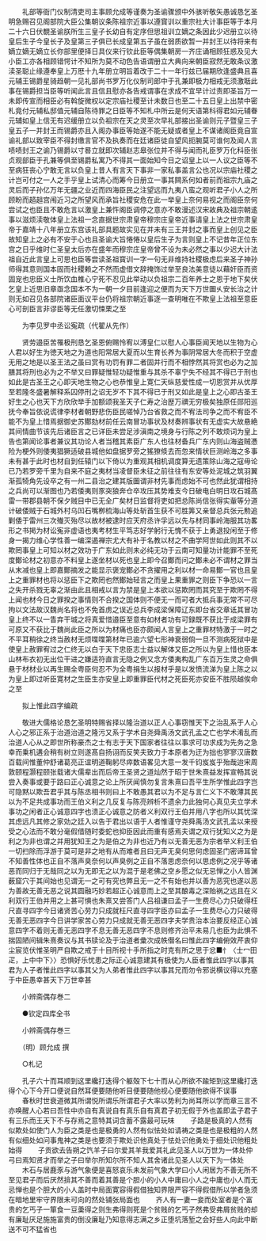 <!-- { "loadSidebar": true } -->
　　礼部等衙门仪制清吏司主事顾允成等谨奏为圣谕骤颁中外骇听敬矢愚诚恳乞圣明急赐召见阁部院大臣公集朝议条陈祖宗近事以遵寳训以重宗社大计事臣等于本月二十六日伏覩圣谕朕所生三皇子长幼自有定序但思祖训立嫡之条因此少迟册立以待皇后生子今皇长子及皇第三子俱已长成皇第五子虽在弱质欲暂一并封王以待将来有嫡立嫡无嫡立长你部里便择日具仪来行钦此臣等偶集朝房一齐庄诵相顾狂惑及见大小臣工亦各相顾错愕计不知所为莫不动色告语谓册立大典向来朝臣寂然无敢条议激渎圣聪止缘遵奉皇上万厯十九年册立明旨着改于二十一年行兹已届期欣逢盛典且喜元辅王锡爵星骑趋朝一见礼部尚书罗万化仪制司郎中于孔兼即极力相戒无须激聒此事在锡爵担当臣等听闻此言且信且慰亦各告戒谓事在求成不宜早计过责即圣旨万一未即传宣而相臣必有斡旋微权以定宗庙社稷至计未数日也至二十五日皇上出禁中密札竟付元辅私邸值元辅自陈待罪之日臣等不知札中所云是何天语第科得君如元辅眷元辅如皇上信无有迟缓册立以负祖宗在天之灵至次早礼部接出圣谕则元子暨皇三子皇五子一并封王而锡爵亦且入阁办事臣等始遂不能无疑或者皇上不谋诸阁臣竟自宣谕礼部以致宰臣不得封缴言官不及执奏而在廷诸臣徒自望风扼腕莫可谁何及闻人言啧啧封王之谕乃锡爵以寸晷立就即次辅赵志皋张位并不得与闻而礼臣罗万化科臣张贞观部臣于孔兼等俱至锡爵私寓乃不得其一面始知今日之诏皇上以一人议之臣等不至病狂丧心宁敢无言以负皇上昔人有言天下事非一家私事盖言公也况以宗庙社稷之计岂可付之一人之手乎皇上试清心而筹今日册立一事其闗系何如者前而祖宗九庙之灵后而子孙亿万年无疆之业近而四海臣民之注望远而九夷八蛮之观听君子小人之所顾盼而趦趄宫闱近习之所望风而承旨社稷安危在此一举皇上奈何易视之而阁臣奈何尝试之也臣且不敢危言以激皇上兼忤阁臣调停之意亦不敢漫述汉宋故典及祖宗朝逺事以滋烦渎敬体皇上法祖一念直据世宗肃皇帝穆宗庄皇帝近事请皇上法之世宗肃皇帝于嘉靖十八年册立东宫该礼部具题故实见在并未有三王并封之事而皇上创见之臣故知皇上之必有不安于心也且圣谕大旨惓惓以皇后生子为言则皇上不记昔年正位东宫之日乎维时仁圣皇太后亦在盛年而穆宗庄皇帝曾不设为未必然之事以少迟大计法祖自近此言皇上可思也臣等尝读圣祖寳训一字一句无非维持社稷极虑后来圣子神孙师得其意则国本固而社稷赖之不然而虚借文辞掩饰过举至良法美意徒以藉奸臣而资固宠也忠臣义士所饮血椎心宁死不忍见此举动以负祖宗二百年养士之恩于地下矣伏乞皇上近思旧章亟念国本不为一朝一夕目前逢迎之便而为天下万世圗乆安长治之计则无如召见各部院诸臣面议平台仍将祖宗朝近事逐一查明唯在不欺皇上法祖至意臣心可剖臣言非谬臣等无任激切悚栗之至 

　　为李见罗中丞讼寃疏（代翟从先作） 

　　贤劳邉臣苦罹极刑恳乞圣恩俯赐怜宥以溥皇仁以慰人心事臣闻天地以生物为心人君以好生为徳天地之为道也阳常居大夏而以生育长养为事阴常居大冬而积于空虚无用之地是以圣王法之虽曰赏有功罚有罪二者固并行而不相悖然其将赏也必为之加膳其将刑也必为之不举又曰罪疑惟轻功疑惟重与其杀不辜宁失不经其不得已于刑也如此是古圣王之心即天地生物之心也恭惟皇上寛仁天纵慈爱性成一切恩赏并从优厚至若隆冬盛暑解释系囚停刑之诏无岁不下其不得已于刑又如此是皇上之心即古圣王好生之心也天下方欣欣举手加额颂我圣天子仁寿之治歴万禩无穷极矣独原任郧阳巡抚今奉旨依说谎律李材者朝野悲伤臣民嗟悼乃台省救之而不宥法司争之而不宥臣不能不为皇上惜焉据御史苏鄼劾材前任云南冒功事状及材奏辨事状有无虚实大故悬絶其间情曲节该先后诸臣言之已详臣未尝足涉滇南之境身与行陈之列不敢烦词为皇上告也第闻论事者兼议其功论人者当稽其素臣广东人也往材备兵广东内则山海盗贼慿险为梗外则倭夷猖獗适破县城他如盘据罗旁之猺獠倐去而忽来情状巨测岭海之多事未有甚于此时也材自到任辕门以下倚以为重观其相机调度算无遗策除山海之寇毋论已乃若罗旁千里为自来不庭之夷材当凌督臣未征之前往往有东安等处泥城之筑羽翼渐孤犄角先设卒之有一州二县治之建其版圗谓非材先事而虑始不可也然此犹谓相持之兵尚可以渐图也乃若倭夷则豕突狼奔仓卒攻压其势难支今日破电白明日攻石城髙雷一带郡县朝不保夕贼目中已无全广矣材日监督将吏如把总陈尚信张得实軰等分道计破倭贼于石城外村乌凹石嘴栁梳海山等处斩首生获不可胜筭又亲督总兵张元勲追剿倭于雷州三次殱灭殆尽以故材被逮时应天府丞许孚远以先与材同事岭海服其功畧形之书掲为材讼寃非虚语也夷考材生平笃志好学躬行无愧不获于上勇退投闲至于修身一揭力维心学性善一编深遏禅宗尤大有补于名教以材之不曲学阿世如此则其不以欺罔事皇上可知以材之效功于广东如此则未必纯无功于云南可知量功计能罪不至死度鄼论材之初意亦不料皇上遂坐材以死也皇上即今召鄼而问之鄼未必不谓材之罪当从末减也皇上即嘉鄼摘发之能显示褒宠鄼必不贪擢用之利以材一命易鄼一官也且皇上之重罪材也将以惩臣下之欺罔也然鄼始轻言之而皇上果重罪之则臣下争恐以一言之失开杀戮无辜之渐由此且相戒以言为禁是皇上本欲以惩欺罔而其究至于欺罔不得上闻也材今日之罪揆之事情则不合揆之国体则不便无一而可者大抵兵事无常不可尽拘以文法故汉魏尚名将也不免首虏之误近总兵李成梁保障辽东即台省交章诋其冒功皇上终不以一眚弃干城之将真爱惜邉臣至意有如材者功有可録既不获比于成梁罪有可原又不获比于魏尚此臣之所以为材痛也臣亦颇闻人言皇上之重罪材特激于一时之不平耳稍徐之终当赦材无烦喋喋第材年已逾六望七形神衰弱倘一旦不测病死狱中是使皇上赦罪宥过之仁终无以白于天下忠臣志士益以解体又臣之所以为皇上惜也臣本山林布衣初无出位干进之嫌适符直言无隐之例又念方倭夷构乱广东百万生灵之命俱悬于材材业以再生赐全粤臣何忍不为全粤捐生以报材乎是以发愤流涕为皇上陈之以为皇上即过听臣寛材之生臣生亦安皇上即重罪臣代材之死臣死亦安臣不胜陨越俟命之至 

　　拟上惟此四字编疏 

　　敬进大儒格论恳乞圣明特赐省择以隆治道以正人心事窃惟天下之治乱系于人心人心之邪正系于治道治道之隆污又系于学术自尧舜禹汤文武孔孟之亡也学术淆乱而治道人心从之即世所称豪杰之士有志于天下国家者往往以事求可功求成为先务之急幸而乗机遘会稍有树立则遂髙自扬诩而反笑夫致力于本原者为迂为拙也寥寥汉唐数百载间惟董仲舒诸葛亮正谊明道鞠躬尽瘁数语畧见大意一发千钧岌岌乎殆哉迨宋周敦颐程灏程颐张载诸大儒辈出而后帝王圣贤之道灿然于昭于世朱熹益发挥宣畅其说尝入奏事或要于路曰正心诚意之论上所厌闻慎勿复言朱熹曰吾平生所学惟此四字岂可隐黙以欺吾君乎其与陈丞相书则曰上不敢愚其君以为不足与言仁义下不敢薄其民以为不足共成事功而王伯义利之几反复与陈亮辨析不遗余力此独何心真见夫立学术事功之闲者正心诚意四字也溃正心诚意之防者义利双行王伯并用八字也所以其忧深其虑远凡其修之家効之廷入以告于君出以语于人者惟谨守尧舜禹汤文武孔孟以来授受之心法而不敢分毫假借随时委蛇也抑臣因此而重有感焉夫谓之双行犹知义之为是利之为非也谓之并用犹知王之为是伯之为非也近乃有以无善无恶为宗者举义利王伯一切扫除而浮游于莫可是非之地有从而难者且曰无声无臭何思何虑固圣门密谛耳曾不知善性体也正自不落声臭奈何以声臭例之正自不落思虑奈何以思虑例之况乎等诸恶而同归于无哉同之以为无即无之以为混于是老佛之空乡愿之似无忌惮之小人皆渊薮窟穴于其间始也见谓无一之可有究也弊且无一之不有始也并以善为恶究也遂以恶为善故无善无恶之说其圆融巧妙若超正心诚意而上之至其酿毒之深贻祸之远且在义利双行王伯并用之上甚可惧也朱熹又尝答门人吕祖谦曰孟子一生费尽心力只破得枉尺直寻四字今日诸贤苦心劳力只成就枉尺直寻四字臣亦曰孟子一生费尽心力只破得无善无恶四字今日讲学家苦心劳力只成就无善无恶四字夫学贵治本治要反经正心诚意四字不着则无善无恶四字不息无善无恶四字不息则修齐治平未易几也臣为此惧不揣固陋间辑朱熹奏议与其书牍论及于治道者彚次成帙僣名曰惟此四字编俯效芹衷仰尘宸览伏惟圣明严自欺之戒于十目所视十手所指之时克有所之思于忿■忄〈士冖田疋，上中中下〉〉恐惧好乐忧患之际正心诚意建其有极使为人臣者惟此四字以事其君为人子者惟此四字以事其父为人弟者惟此四字以事其兄而勿令邪说横议得以充塞于中臣愚幸甚天下万世幸甚 

　　小辨斋偶存巻二 

　　●钦定四库全书 

　　小辨斋偶存巻三 

　　（明）顾允成 撰 

　　○札记 

　　孔子六十而耳顺到这里纔打迭得个躯殻下七十而从心所欲不踰矩到这里纔打迭得个心下今开口便说自然耳便要随他听目便要随他视心便要随他欲得不误事 
　　春秋时世衰道微其所谓悦所谓乐所谓君子大率以势利为尚耳所以学而章三言不亦唤醒人心若曰吾性中亦自有真说自有真乐自有真君子初无假于外也盖即孟子君子有三乐而王天下不与存焉之意特其词含蓄不露最可玩味 
　　子路是极真的人然有似欺处如使门人为臣之类是也是极勇的人然有似怯处如请祷之类是也是极粗的人然有似细处如问事鬼神之类是也要须于欺处识他真处于怯处识他勇处于细处识他粗处始得 
　　子贡欲去告朔之饩羊子曰尔爱其羊我爱其礼此见圣人以万世为一体处仲弓曰焉知贤才而举之子曰举尔所知尔所不知人其舍诸此见圣人以天下为一体处 
　　木石与居鹿豕与游气象便是喜怒哀乐未发前气象大学曰小人闲居为不善无所不至见君子而后厌然揜其不善而着其善是个胆小的小人中庸曰小人之中庸也小人而无忌惮也是个胆大的小人盖时中局面寛容得假借独知界限严容不得假借所以学者急须在暗地里牢守界限未可向的然处铺张局面也 
　　齐人有一妻一妾而处室者是个富贵的乞丐子一箪食一豆羮得之则生弗得则死是个贫贱的乞丐子然弗受弗屑贫贱的却有廉耻厌足施施富贵的倒没廉耻乃知意得志满之乡正堕坑落堑之会好些人向此中断送不可不猛省也 
